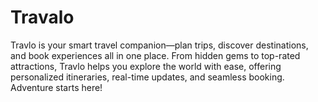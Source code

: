 # Travalo
Travlo is your smart travel companion—plan trips, discover destinations, and book experiences all in one place. From hidden gems to top-rated attractions, Travlo helps you explore the world with ease, offering personalized itineraries, real-time updates, and seamless booking. Adventure starts here!
